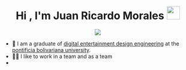 <h1 align="center">Hi , I'm Juan Ricardo Morales <img src="https://media.giphy.com/media/hvRJCLFzcasrR4ia7z/giphy.gif" width="35"></h1>
<p align="center">
  <a href="https://github.com/DenverCoder1/readme-typing-svg"><img src="https://readme-typing-svg.herokuapp.com?font=Time+New+Roman&color=%23C8BE25&size=25&center=true&vCenter=true&width=600&height=100&lines=VideoGame+Developer;Digital+Entertainment+Design+Engineer;Expert+on+Unity+C-shard;Always+learning+new+things"></a>
</p>


- :school: I am a graduate of [digital entertainment design engineering](https://www.upb.edu.co/es/pregrados/ingenieria-diseno-entretenimiento-medellin) at the [pontificia bolivariana university](https://www.upb.edu.co/es/home).
- 🤜🤛 I like to work in a team and as a team
- 
<!--
**Bleysiker/Bleysiker** is a ✨ _special_ ✨ repository because its `README.md` (this file) appears on your GitHub profile.

Here are some ideas to get you started:

- 🔭 I’m currently working on ...
- 🌱 I’m currently learning ...
- 👯 I’m looking to collaborate on ...
- 🤔 I’m looking for help with ...
- 💬 Ask me about ...
- 📫 How to reach me: ...
- 😄 Pronouns: ...
- ⚡ Fun fact: ...
-->
